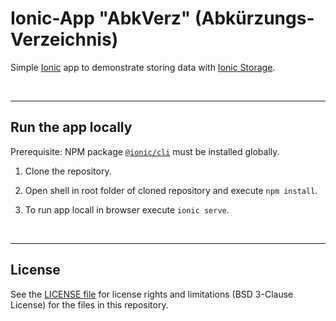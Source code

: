 # Ionic-App "AbkVerz" (Abkürzungs-Verzeichnis) #

Simple [Ionic](https://ionicframework.com) app to demonstrate storing data
with [Ionic Storage](https://ionicframework.com/docs/angular/storage#ionic-storage).

<br>

----
## Run the app locally ##

Prerequisite: NPM package [`@ionic/cli`](https://www.npmjs.com/package/@ionic/cli) must be installed globally.

1. Clone the repository.

2. Open shell in root folder of cloned repository and execute `npm install`.

3. To run app locall in browser execute `ionic serve`.

<br>

----
## License ##

See the [LICENSE file](LICENSE.md) for license rights and limitations (BSD 3-Clause License) for the files in this repository.
